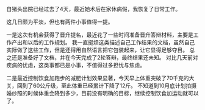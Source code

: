 自猪头出院已经过去了4天，最近她术后在家休病假，我恢复了日常工作。

这几日颇为平淡，但也有两件小事值得一提。

一是这次有机会获得了晋升提名，最近花了一些时间准备晋升答辩材料，主要是工作产出和以后的工作规划。
我一直挺烦这类描述自己工作结果的文档，虽然自己实际做了这些工作，但是还得用自然语言把它包装起来，让它显得足够夺目。
总之还是准备好了文档，并在今天完成了2轮答辩，最终结果还未知。
对比几天前对疾病的忧虑，这类事都已是小事，不值得过多担忧与焦虑。

二是最近控制饮食加跑步的减肥计划效果显著，今天早上体重突破了70千克的大关，回到了60公斤级，至此体重已经累计下降了12斤。
不知道到10月底计划拍摄婚纱照的时候体重会降到多少，目前没有明确的目标，继续控制饮食加运动就可以了。
